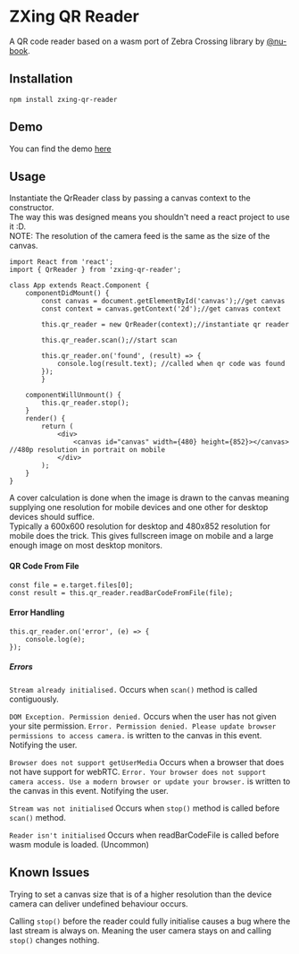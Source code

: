 # ZXing QR Reader
A QR code reader based on a wasm port of Zebra Crossing library by [@nu-book](https://github.com/nu-book).

## Installation
```
npm install zxing-qr-reader
```

## Demo
You can find the demo [here](https://nxtexe.github.io/zxing-qr-reader/)

## Usage
Instantiate the QrReader class by passing a canvas context to the constructor.  
The way this was designed means you shouldn't need a react project to use it :D.  
NOTE: The resolution of the camera feed is the same as the size of the canvas.
```
import React from 'react';
import { QrReader } from 'zxing-qr-reader';

class App extends React.Component {
	componentDidMount() {
		const canvas = document.getElementById('canvas');//get canvas
		const context = canvas.getContext('2d');//get canvas context

		this.qr_reader = new QrReader(context);//instantiate qr reader

		this.qr_reader.scan();//start scan

		this.qr_reader.on('found', (result) => {
			console.log(result.text); //called when qr code was found
		});
    	}
    
	componentWillUnmount() {
		this.qr_reader.stop();
	}
	render() {
		return (
			<div>
				<canvas id="canvas" width={480} height={852}></canvas> //480p resolution in portrait on mobile
			</div>
		);
	}
}
```
A cover calculation is done when the image is drawn to the canvas meaning supplying one resolution for mobile devices and one other for desktop devices should suffice.  
Typically a 600x600 resolution for desktop and 480x852 resolution for mobile does the trick. This gives fullscreen image on mobile and a large enough image on most desktop monitors.
#### QR Code From File
```
const file = e.target.files[0];
const result = this.qr_reader.readBarCodeFromFile(file);
```

#### Error Handling
```
this.qr_reader.on('error', (e) => {
	console.log(e);
});
```
##### Errors
```Stream already initialised.``` Occurs when ```scan()``` method is called contiguously.

```DOM Exception. Permission denied.``` Occurs when the user has not given your site permission. ```Error. Permission denied. Please update browser permissions to access camera.``` is written to the canvas in this event. Notifying the user.

```Browser does not support getUserMedia``` Occurs when a browser that does not have support for webRTC. ```Error. Your browser does not support camera access. Use a modern browser or update your browser.``` is written to the canvas in this event. Notifying the user.

```Stream was not initialised``` Occurs when ```stop()``` method is called before ```scan()``` method.

```Reader isn't initialised``` Occurs when readBarCodeFile is called before wasm module is loaded. (Uncommon)

## Known Issues
Trying to set a canvas size that is of a higher resolution than the device camera can deliver undefined behaviour occurs.  

Calling ```stop()``` before the reader could fully initialise causes a bug where the last stream is always on. Meaning the user camera stays on and calling ```stop()``` changes nothing.
